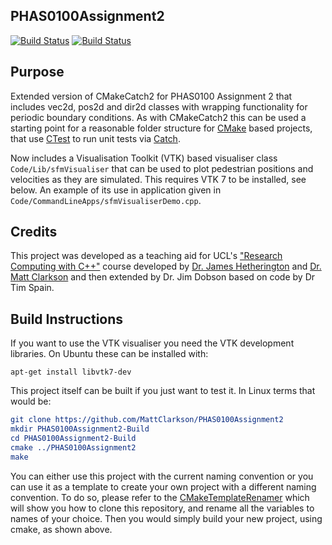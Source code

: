 PHAS0100Assignment2
------------------

[![Build Status](https://travis-ci.com/MattClarkson/PHAS0100Assignment2.svg?branch=master)](https://travis-ci.com/MattClarkson/PHAS0100Assignment2)
[![Build Status](https://ci.appveyor.com/api/projects/status/5pm89ej732c1ekf0/branch/master)](https://ci.appveyor.com/project/MattClarkson/cmakecatch2)


Purpose
-------

Extended version of CMakeCatch2 for PHAS0100 Assignment 2 that includes vec2d, pos2d and dir2d classes with wrapping functionality for periodic boundary conditions. As with CMakeCatch2 this can be used a starting point for a reasonable folder structure for [CMake](https://cmake.org/) based projects,
that use [CTest](https://cmake.org/) to run unit tests via [Catch](https://github.com/catchorg/Catch2).

Now includes a Visualisation Toolkit (VTK) based visualiser class `Code/Lib/sfmVisualiser` that can be used to plot pedestrian positions and velocities as they are simulated. This requires VTK 7 to be installed, see below. An example of its use in application given in `Code/CommandLineApps/sfmVisualiserDemo.cpp`. 

Credits
-------

This project was developed as a teaching aid for UCL's ["Research Computing with C++"](http://rits.github-pages.ucl.ac.uk/research-computing-with-cpp/)
course developed by [Dr. James Hetherington](http://www.ucl.ac.uk/research-it-services/people/james)
and [Dr. Matt Clarkson](https://iris.ucl.ac.uk/iris/browse/profile?upi=MJCLA42) and then extended by Dr. Jim Dobson based on code by Dr Tim Spain.

Build Instructions
------------------

If you want to use the VTK visualiser you need the VTK development libraries. On Ubuntu these can be installed with:
``` shell
apt-get install libvtk7-dev
```

This project itself can be built if you just want to test it. In Linux terms that
would be:
``` cmake
git clone https://github.com/MattClarkson/PHAS0100Assignment2
mkdir PHAS0100Assignment2-Build
cd PHAS0100Assignment2-Build
cmake ../PHAS0100Assignment2
make
```
You can either use this project with the current naming convention or you can use it as a 
template to create your own project with a different naming convention. To do so,
please refer to the [CMakeTemplateRenamer](https://github.com/MattClarkson/CMakeTemplateRenamer)
which will show you how to clone this repository, and rename all the variables to names of your choice.
Then you would simply build your new project, using cmake, as shown above.
